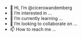 - 👋 Hi, I’m @cicerowandemberg
- 👀 I’m interested in ...
- 🌱 I’m currently learning ...
- 💞️ I’m looking to collaborate on ...
- 📫 How to reach me ...

<!---
cicerowandemberg/cicerowandemberg is a ✨ special ✨ repository because its `README.md` (this file) appears on your GitHub profile.
You can click the Preview link to take a look at your changes.
--->
